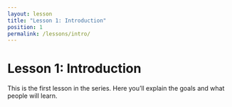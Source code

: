 ```yaml
---
layout: lesson
title: "Lesson 1: Introduction"
position: 1
permalink: /lessons/intro/
---
```


# Lesson 1: Introduction

This is the first lesson in the series. Here you’ll explain the goals and what people will learn.
